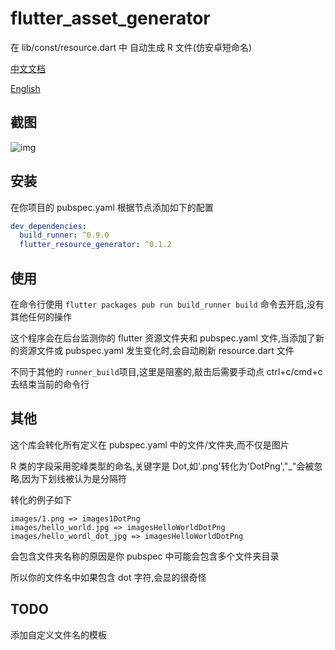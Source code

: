 # flutter_asset_generator

在 lib/const/resource.dart 中 自动生成 R 文件(仿安卓短命名)

[中文文档](https://github.com/CaiJingLong/flutter_resource_generator/blob/master/README_CHN.md)

[English](https://github.com/CaiJingLong/flutter_resource_generator)

## 截图

![img](https://github.com/CaiJingLong/some_asset/blob/master/flutter_resource_generator.gif)

## 安装

在你项目的 pubspec.yaml
根据节点添加如下的配置

```yaml
dev_dependencies:
  build_runner: ^0.9.0
  flutter_resource_generator: ^0.1.2
```

## 使用

在命令行使用 `flutter packages pub run build_runner build` 命令去开启,没有其他任何的操作

这个程序会在后台监测你的 flutter 资源文件夹和 pubspec.yaml 文件,当添加了新的资源文件或 pubspec.yaml 发生变化时,会自动刷新 resource.dart 文件

不同于其他的 `runner_build`项目,这里是阻塞的,敲击后需要手动点 ctrl+c/cmd+c 去结束当前的命令行

## 其他

这个库会转化所有定义在 pubspec.yaml 中的文件/文件夹,而不仅是图片

R 类的字段采用驼峰类型的命名,关键字是 Dot,如'.png'转化为'DotPng',"\_"会被忽略,因为下划线被认为是分隔符

转化的例子如下

    images/1.png => images1DotPng
    images/hello_world.jpg => imagesHelloWorldDotPng
    images/hello_wordl_dot_jpg => imagesHelloWorldDotPng

会包含文件夹名称的原因是你 pubspec 中可能会包含多个文件夹目录

所以你的文件名中如果包含 dot 字符,会显的很奇怪

## TODO

添加自定义文件名的模板
